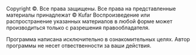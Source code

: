 Copyright ©. Все права защищены.
Все права на представленные материалы принадлежат © Kufar 
Воспроизведение или распространение указанных материалов в любой форме может
производиться только с разрешения правообладателя.

Программа написана исключительно в ознакомительных целях. Автор программы не несет отвественности за ваши действия.